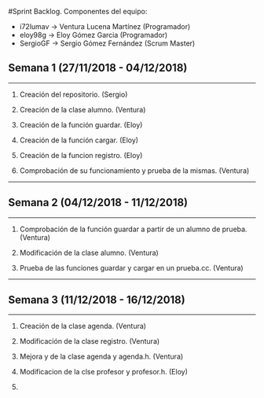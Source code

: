 #Sprint Backlog.
Componentes del equipo:
- i72lumav -> Ventura Lucena Martínez (Programador)
- eloy98g -> Eloy Gómez Garcia (Programador)
- SergioGF -> Sergio Gómez Fernández (Scrum Master)


## Semana 1 (27/11/2018 - 04/12/2018)
---
1. Creación del repositorio. (Sergio)


2. Creación de la clase alumno. (Ventura)


3. Creación de la función guardar. (Eloy)


4. Creación de la función cargar. (Eloy)


5. Creación de la funcion registro. (Eloy)


6. Comprobación de su funcionamiento y prueba de la mismas. (Ventura)


---


## Semana 2 (04/12/2018 - 11/12/2018)
---

1. Comprobación de la función guardar a partir de un alumno de prueba. (Ventura)


2. Modificación de la clase alumno. (Ventura)


3. Prueba de las funciones guardar y cargar en un prueba.cc. (Ventura)

---


## Semana 3 (11/12/2018 - 16/12/2018)
---

1. Creación de la clase agenda. (Ventura)


2. Modificación de la clase registro. (Ventura)


3. Mejora y de la clase agenda y agenda.h. (Ventura)


4. Modificacion de la clse profesor y profesor.h. (Eloy)


5. 